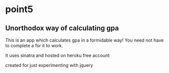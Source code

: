 point5
======

Unorthodox way of calculating gpa
---
This is an app which calculates gpa in a formidable way!
You need not have to complete a for it to work.

It uses sinatra and hosted on heroku free account

created for just experimenting with jquery

